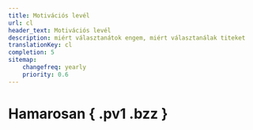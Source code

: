 ```yaml
---
title: Motivációs levél
url: cl
header_text: Motivációs levél
description: miért választanátok engem, miért választanálak titeket
translationKey: cl
completion: 5
sitemap:
    changefreq: yearly
    priority: 0.6
---
```


# Hamarosan { .pv1 .bzz }
